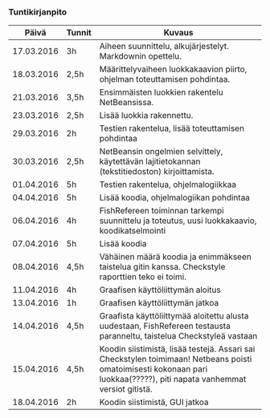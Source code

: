 ### Tuntikirjanpito
Päivä | Tunnit | Kuvaus
--------------- | ----- | ------
17.03.2016 | 3h | Aiheen suunnittelu, alkujärjestelyt. Markdownin opettelu.
18.03.2016 | 2,5h | Määrittelyvaiheen luokkakaavion piirto, ohjelman toteuttamisen pohdintaa.
21.03.2016 | 3,5h | Ensimmäisten luokkien rakentelu NetBeansissa.
23.03.2016 | 2,5h | Lisää luokkia rakennettu.
29.03.2016 | 2h | Testien rakentelua, lisää toteuttamisen pohdintaa
30.03.2016 | 2,5h | NetBeansin ongelmien selvittely, käytettävän lajitietokannan (tekstitiedoston) kirjoittamista.
01.04.2016 | 5h | Testien rakentelua, ohjelmalogiikkaa
04.04.2016 | 5h | Lisää koodia, ohjelmalogiikan pohdintaa
06.04.2016 | 4h | FishRefereen toiminnan tarkempi suunnittelu ja toteutus, uusi luokkakaavio, koodikatselmointi
07.04.2016 | 5h | Lisää koodia
08.04.2016 | 4,5h | Vähäinen määrä koodia ja enimmäkseen taistelua gitin kanssa. Checkstyle raporttien teko ei toimi.
11.04.2016 | 4h | Graafisen käyttöliittymän aloitus 
13.04.2016 | 1h | Graafisen käyttöliittymän jatkoa
14.04.2016 | 4,5h | Graafista käyttöliittymää aloitettu alusta uudestaan, FishRefereen testausta paranneltu, taistelua Checkstyleä vastaan
15.04.2016 | 4,5h | Koodin siistimistä, lisää testejä. Assari sai Checkstylen toimimaan! Netbeans poisti omatoimisesti kokonaan pari luokkaa(?????), piti napata vanhemmat versiot gitistä.
18.04.2016 | 2h | Koodin siistimistä, GUI jatkoa
